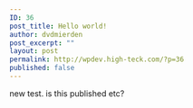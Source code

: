 ```yaml
---
ID: 36
post_title: Hello world!
author: dvdmierden
post_excerpt: ""
layout: post
permalink: http://wpdev.high-teck.com/?p=36
published: false
---
```

new test. is this published etc?